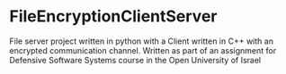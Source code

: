 # FileEncryptionClientServer
File server project written in python with a Client written in C++ with an encrypted communication channel. Written as part of an assignment for Defensive Software Systems course in the Open University of Israel
